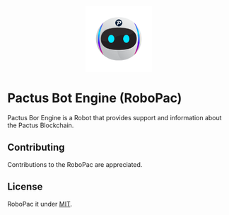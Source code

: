 <p align="center">
    <img alt="RoboPac" src="./assets/robopac.png" width="150" height="150" />
</p>

# Pactus Bot Engine (RoboPac)

Pactus Bor Engine is a Robot that provides support and information about the Pactus Blockchain.


## Contributing

Contributions to the RoboPac are appreciated.

## License

RoboPac it under [MIT](./LICENSE).
